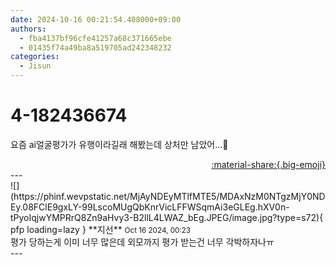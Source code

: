 ```yaml
---
date: 2024-10-16 00:21:54.408000+09:00
authors:
  - fba4137bf96cfe41257a68c371665ebe
  - 01435f74a49ba8a519705ad242348232
categories:
  - Jisun
---
```


# 4-182436674

<div class="post-container" markdown="1">
<div class="content-container md-sidebar__scrollwrap" markdown="1">

요즘 ai얼굴평가가 유행이라길래 해봤는데 상처만 남았어...🥲

</div>
</div>

<div style="text-align: right;" markdown="1">
<a href="https://weverse.io/fromis9/fanpost/4-182436674" style="text-align: right;">:material-share:{.big-emoji}</a>
</div>
---

<div class="comments-container md-sidebar__scrollwrap" markdown="1">
<div class="comment" markdown="1">
<div class='id-container' markdown="1">
![](https://phinf.wevpstatic.net/MjAyNDEyMTlfMTE5/MDAxNzM0NTgzMjY0NDEy.08FClE9gxLY-99LscoMUgQbKnrVicLFFWSqmAi3eGLEg.hXV0n-tPyoIqjwYMPRrQ8Zn9aHvy3-B2llL4LWAZ_bEg.JPEG/image.jpg?type=s72){ pfp loading=lazy }
**<span class="artist">지선</span>** <small>Oct 16 2024, 00:23</small><br>
</div>
<div class='comment-body' markdown="1">
평가 당하는게 이미 너무 많은데 외모까지 평가 받는건 너무 각박하자나ㅠ
</div>
</div>
</div>
---
